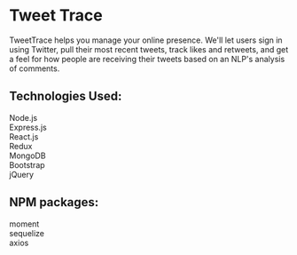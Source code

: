 # Tweet Trace

TweetTrace helps you manage your online presence. We'll let users sign in using Twitter, pull their most recent tweets, track likes and retweets, and get a feel for how people are receiving their tweets based on an NLP's analysis of comments.

## Technologies Used:
Node.js <br>
Express.js <br>
React.js <br>
Redux <br>
MongoDB <br>
Bootstrap <br>
jQuery <br>

## NPM packages:
moment<br>
sequelize<br>
axios<br>
